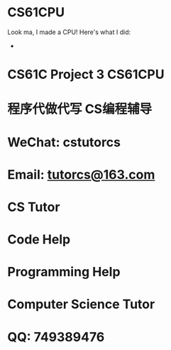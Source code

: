 # CS61CPU

Look ma, I made a CPU! Here's what I did:

-
# CS61C Project 3  CS61CPU

# 程序代做代写 CS编程辅导

# WeChat: cstutorcs

# Email: tutorcs@163.com

# CS Tutor

# Code Help

# Programming Help

# Computer Science Tutor

# QQ: 749389476
